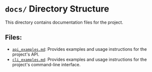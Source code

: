 # `docs/` Directory Structure

This directory contains documentation files for the project.

## Files:

*   [`api_examples.md`](docs/api_examples.md): Provides examples and usage instructions for the project's API.
*   [`cli_examples.md`](docs/cli_examples.md): Provides examples and usage instructions for the project's command-line interface.

